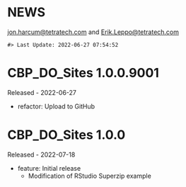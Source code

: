 NEWS
================
<jon.harcum@tetratech.com> and <Erik.Leppo@tetratech.com>

<!-- NEWS.md is generated from NEWS.Rmd. Please edit that file -->

    #> Last Update: 2022-06-27 07:54:52

# CBP_DO_Sites 1.0.0.9001

Released - 2022-06-27

-   refactor: Upload to GitHub

# CBP_DO_Sites 1.0.0

Released - 2022-07-18

-   feature: Initial release
    -   Modification of RStudio Superzip example
